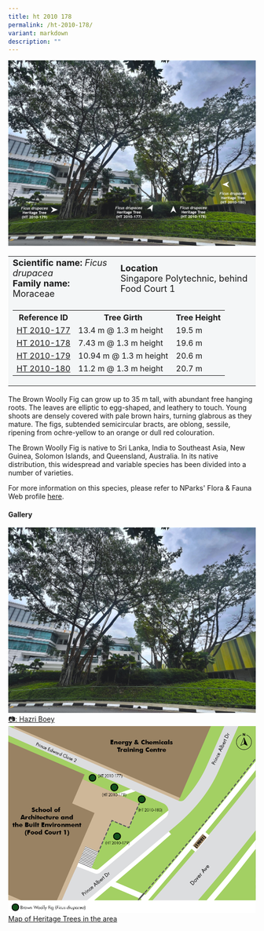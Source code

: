 ```yaml
---
title: ht 2010 178
permalink: /ht-2010-178/
variant: markdown
description: ""
---
```

<div class="isomer-image-wrapper">
<img src="/images/Heritage_trees_photos/ficdru_ht2010-177-180_landscapeant.jpg">
</div><table style="minWidth: 100px; font-size: 18px; background: #F4F6F7">
<tbody><tr>
<td rowspan="1" colspan="1">
<strong>Scientific name:</strong> <em>Ficus drupacea</em>  
<br><strong>Family name: </strong>Moraceae
</td>
<td rowspan="1" colspan="1">
<strong>Location</strong>
<br>Singapore Polytechnic, behind Food Court 1
</td>
</tr>
<tr><td rowspan="1" colspan="3">
<table style="minWidth: 100px; font-size: 16px;">
<tbody>
<tr>
 <th>Reference ID</th>
 <th>Tree Girth</th>
 <th>Tree Height</th>
</tr>
<tr>
 <td><a href="https://www.onemap.gov.sg/?lat=1.3077100000031157&amp;lng=103.78153999999768">HT 2010-177</a></td>
 <td>13.4 m @ 1.3 m height</td>
 <td>19.5 m</td>
</tr>
<tr>
 <td><a href="https://www.onemap.gov.sg/?lat=1.3076700000005856&amp;lng=103.78159000000043">HT 2010-178</a></td>
 <td>7.43 m @ 1.3 m height</td>
 <td>19.6 m</td>
</tr>
<tr>
 <td><a href="https://www.onemap.gov.sg/?lat=1.3074399999985848&amp;lng=103.78159999999696">HT 2010-179</a></td>
 <td>10.94 m @ 1.3 m height</td>
 <td>20.6 m</td>
</tr>
<tr>
 <td><a href="https://www.onemap.gov.sg/?lat=1.3076399999973367&amp;lng=103.78185999999691">HT 2010-180</a></td>
 <td>11.2 m @ 1.3 m height</td>
 <td>20.7 m</td>
</tr></tbody>
</table>
</td></tr></tbody></table>
<p>The Brown Woolly Fig can grow up to 35 m tall, with abundant free hanging roots. The leaves are elliptic to egg-shaped, and leathery to touch. Young shoots are densely covered with pale brown hairs, turning glabrous as they mature. The figs, subtended semicircular bracts, are oblong, sessile, ripening from ochre-yellow to an orange or dull red colouration.</p>
  
<p>The Brown Woolly Fig is native to Sri Lanka, India to Southeast Asia, New Guinea, Solomon Islands, and Queensland, Australia. In its native distribution, this widespread and variable species has been divided into a number of varieties.</p> 

<p>For more information on this species, please refer to NParks' Flora &amp; Fauna Web profile <a href="https://www.nparks.gov.sg/florafaunaweb/flora/8/1/8138">here</a>.</p>

<h4><b>Gallery</b></h4>
<div class="isomer-card-grid">
<a href="/images/Heritage_trees_photos/ficdru_ht2010-177-180_landscape.jpg" class="isomer-card">
<div class="isomer-card-image">
<div class="isomer-image-wrapper"><img src="/images/Heritage_trees_photos/ficdru_ht2010-177-180_landscape.jpg"></div></div>
<div class="isomer-card-body"><div class="isomer-card-description">📷: Hazri Boey</div></div></a>
	
<a href="/images/Heritage_trees_photos/HTmap_SP.png" class="isomer-card">
<div class="isomer-card-image">
<div class="isomer-image-wrapper"><img src="/images/Heritage_trees_photos/HTmap_SP.png"></div></div>
<div class="isomer-card-body"><div class="isomer-card-description">Map of Heritage Trees in the area</div></div></a></div>